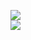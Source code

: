 [![](https://img.shields.io/badge/Made%20With-Github%20Spray-lightgrey.svg?style=for-the-badge&logo=github)](https://github.com/Annihil/github-spray#4997)  
[![](https://i.imgur.com/2DrTn0Z.gif)](https://github.com/Annihil/github-spray)